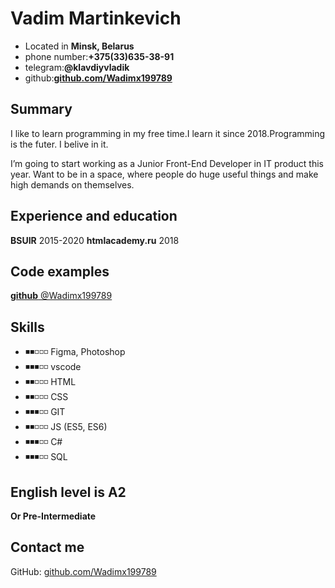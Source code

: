 # Vadim Martinkevich
* Located in **Minsk, Belarus**
* phone number:**+375(33)635-38-91**
* telegram:**@klavdiyvladik**
* github:**[github.com/Wadimx199789](https://github.com/Wadimx199789)**
## Summary 
I like to learn programming in my free time.I learn it since 2018.Programming is the futer. I belive in it.

I’m going to start working as a Junior Front-End Developer in IT product this year. Want to be in a space, where people do huge useful things and make high demands on themselves.

## Experience and education
**BSUIR**
2015-2020
**htmlacademy.ru**
2018
## Code examples
[**github** @Wadimx199789](https://github.com/Wadimx199789)
## Skills

* ◾◾◽◽◽ Figma, Photoshop 
* ◾◾◾◽◽ vscode 
* ◾◾◽◽◽ HTML  
* ◾◾◽◽◽ CSS  
* ◾◾◾◽◽ GIT  
* ◾◾◽◽◽ JS (ES5, ES6)  
* ◾◾◾◽◽ C# 
* ◾◾◾◽◽ SQL

## English level is A2
**Or Pre-Intermediate**
## Contact me

GitHub: [github.com/Wadimx199789](https://github.com/Wadimx199789)